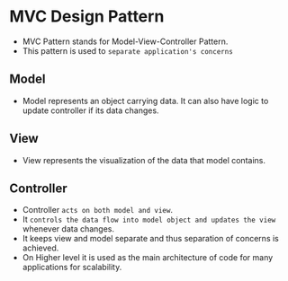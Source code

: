 # MVC Design Pattern

- MVC Pattern stands for Model-View-Controller Pattern.
- This pattern is used to `separate application's concerns`

## Model

- Model represents an object carrying data. It can also have logic to update controller if its data changes.

## View

- View represents the visualization of the data that model contains.

## Controller

- Controller `acts on both model and view`.
- It `controls the data flow into model object and updates the view` whenever data changes.
- It keeps view and model separate and thus separation of concerns is achieved.
- On Higher level it is used as the main architecture of code for many applications for scalability.

